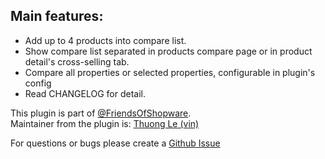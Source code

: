 ## Main features:

- Add up to 4 products into compare list.
- Show compare list separated in products compare page or in product detail's cross-selling tab.
- Compare all properties or selected properties, configurable in plugin's config
- Read CHANGELOG for detail.

This plugin is part of [@FriendsOfShopware](https://store.shopware.com/en/friends-of-shopware.html).  
Maintainer from the plugin is: [Thuong Le (vin)](https://github.com/vienthuong)

For questions or bugs please create a [Github Issue](https://github.com/vienthuong/FroshProductCompare/issues/new)
